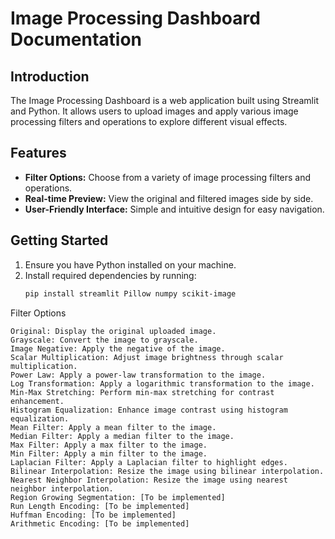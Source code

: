 # Image Processing Dashboard Documentation

## Introduction
The Image Processing Dashboard is a web application built using Streamlit and Python. It allows users to upload images and apply various image processing filters and operations to explore different visual effects.

## Features
- **Filter Options:** Choose from a variety of image processing filters and operations.
- **Real-time Preview:** View the original and filtered images side by side.
- **User-Friendly Interface:** Simple and intuitive design for easy navigation.

## Getting Started
1. Ensure you have Python installed on your machine.
2. Install required dependencies by running:
   ```bash
   pip install streamlit Pillow numpy scikit-image

Filter Options

    Original: Display the original uploaded image.
    Grayscale: Convert the image to grayscale.
    Image Negative: Apply the negative of the image.
    Scalar Multiplication: Adjust image brightness through scalar multiplication.
    Power Law: Apply a power-law transformation to the image.
    Log Transformation: Apply a logarithmic transformation to the image.
    Min-Max Stretching: Perform min-max stretching for contrast enhancement.
    Histogram Equalization: Enhance image contrast using histogram equalization.
    Mean Filter: Apply a mean filter to the image.
    Median Filter: Apply a median filter to the image.
    Max Filter: Apply a max filter to the image.
    Min Filter: Apply a min filter to the image.
    Laplacian Filter: Apply a Laplacian filter to highlight edges.
    Bilinear Interpolation: Resize the image using bilinear interpolation.
    Nearest Neighbor Interpolation: Resize the image using nearest neighbor interpolation.
    Region Growing Segmentation: [To be implemented]
    Run Length Encoding: [To be implemented]
    Huffman Encoding: [To be implemented]
    Arithmetic Encoding: [To be implemented]
